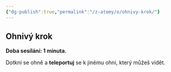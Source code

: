 ```yaml
---
{"dg-publish":true,"permalink":"/z-atomy/o/ohnivy-krok/"}
---
```


## Ohnivý krok
**Doba sesílání: 1 minuta.** 

Dotkni se ohně a **teleportuj** se k jinému ohni, který můžeš vidět.